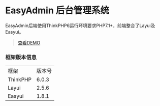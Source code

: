 EasyAdmin 后台管理系统
===============
EasyAdmin后端使用ThinkPHP6运行环境要求PHP7.1+，前端整合了Layui及Easyui。 
> [查看DEMO](https://easyadmin.showdoing.cn/ "EasyAdmin 后台管理系统") 

### 框架版本信息
<table>
    <tr>
        <td>框架</td>
        <td>版本号</td>
    </tr>
    <tr>
        <td>ThinkPHP</td>
        <td>6.0.3</td>
    </tr>
    <tr>
        <td>Layui</td>
        <td>2.5.6</td>
    </tr>
    <tr>
        <td>Easyui</td>
        <td>1.8.1</td>
    </tr>
</table>
